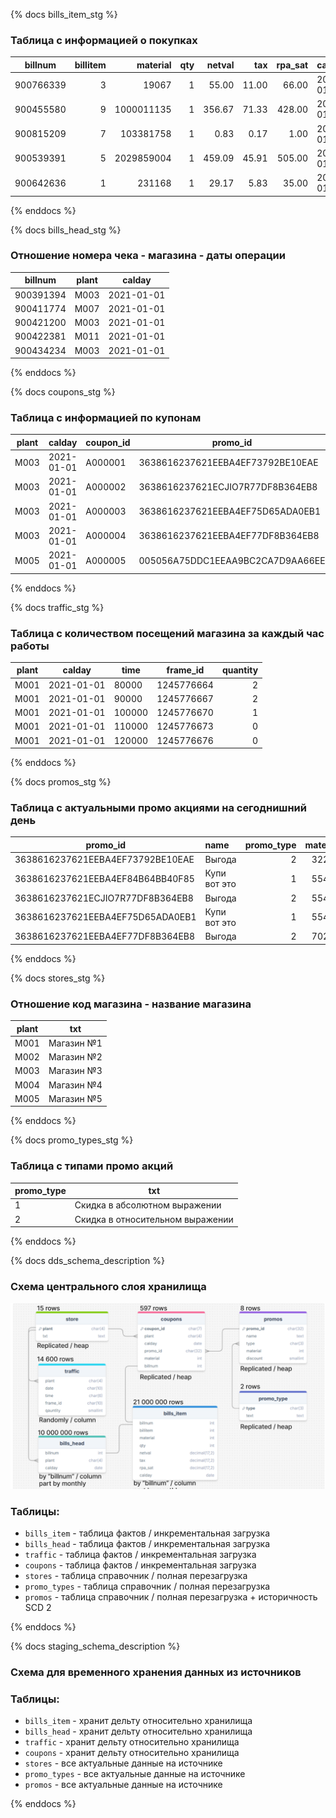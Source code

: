 {% docs bills_item_stg %}

### Таблица с информацией о покупках 
|billnum  |billitem|material  |qty|netval|tax  |rpa_sat|calday    |
|---------|-------:|---------:|--:|-----:|----:|------:|----------|
|900766339|       3|     19067|  1| 55.00|11.00|  66.00|2021-01-04|
|900455580|       9|1000011135|  1|356.67|71.33| 428.00|2021-01-04|
|900815209|       7| 103381758|  1|  0.83| 0.17|   1.00|2021-01-04|
|900539391|       5|2029859004|  1|459.09|45.91| 505.00|2021-01-04|
|900642636|       1|    231168|  1| 29.17| 5.83|  35.00|2021-01-04|

{% enddocs %}


{% docs bills_head_stg %}

### Отношение номера чека - магазина - даты операции
|billnum  |plant|calday    |
|---------|-----|----------|
|900391394|M003 |2021-01-01|
|900411774|M007 |2021-01-01|
|900421200|M003 |2021-01-01|
|900422381|M011 |2021-01-01|
|900434234|M003 |2021-01-01|

{% enddocs %}


{% docs coupons_stg %}

### Таблица с информацией по купонам
| plant| calday     | coupon_id  | promo_id                        | material  | billnum     |
|------|------------|---------|------------------------------------|----------:|-------------|
| M003 | 2021-01-01 | A000001 | 3638616237621EEBA4EF73792BE10EAE   | 32204     | 900443454   |
| M003 | 2021-01-01 | A000002 | 3638616237621ECJIO7R77DF8B364EB8   | 55414     | 900443454   |
| M003 | 2021-01-01 | A000003 | 3638616237621EEBA4EF75D65ADA0EB1   | 55417     | 900443454   |
| M003 | 2021-01-01 | A000004 | 3638616237621EEBA4EF77DF8B364EB8   | 70245     | 900443454   |
| M005 | 2021-01-01 | A000005 | 005056A75DDC1EEAA9BC2CA7D9AA66EE   | 7000009745| 900498502   |

{% enddocs %}


{% docs traffic_stg %}

### Таблица с количеством посещений магазина за каждый час работы
plant|calday     |time  |frame_id  |quantity|
-----|-----------|------|----------|-------:|
M001 |2021-01-01 | 80000|1245776664|       2|
M001 |2021-01-01 | 90000|1245776667|       2|
M001 |2021-01-01 |100000|1245776670|       1|
M001 |2021-01-01 |110000|1245776673|       0|
M001 |2021-01-01 |120000|1245776676|       0|

{% enddocs %}


{% docs promos_stg %}

### Таблица с актуальными промо акциями на сегоднишний день
promo_id                        |name        |promo_type|material|discount|
--------------------------------|:-----------|---------:|-------:|-------:|
3638616237621EEBA4EF73792BE10EAE|Выгода      |         2|   32204|       3|
3638616237621EEBA4EF84B64BB40F85|Купи вот это|         1|   55414|      50|
3638616237621ECJIO7R77DF8B364EB8|Выгода      |         2|   55414|      10|
3638616237621EEBA4EF75D65ADA0EB1|Купи вот это|         1|   55417|      60|
3638616237621EEBA4EF77DF8B364EB8|Выгода      |         2|   70245|      20|

{% enddocs %}


{% docs stores_stg %}

### Отношение код магазина - название магазина
plant|txt       |
-----|----------|
M001 |Магазин №1|
M002 |Магазин №2|
M003 |Магазин №3|
M004 |Магазин №4|
M005 |Магазин №5|

{% enddocs %}


{% docs promo_types_stg %}

### Таблица с типами промо акций
|promo_type|txt                             |
|----------|--------------------------------|
|         1|Скидка в абсолютном выражении   |
|         2|Скидка в относительном выражении|

{% enddocs %}


{% docs dds_schema_description %}
### Схема центрального слоя хранилища
![alt text](image.png)
### Таблицы:
- `bills_item` - таблица фактов / инкрементальная загрузка
- `bills_head` - таблица фактов / инкрементальная загрузка
- `traffic` - таблица фактов / инкрементальная загрузка
- `coupons` - таблица фактов / инкрементальная загрузка
- `stores` - таблица справочник / полная перезагрузка
- `promo_types` - таблица справочник / полная перезагрузка
- `promos` - таблица справочник / полная перезагрузка + историчность SCD 2

{% enddocs %}


{% docs staging_schema_description %}
### Схема для временного хранения данных из источников
### Таблицы:
- `bills_item` - хранит дельту относительно хранилища
- `bills_head` - хранит дельту относительно хранилища
- `traffic` - хранит дельту относительно хранилища
- `coupons` - хранит дельту относительно хранилища
- `stores` - все актуальные данные на источнике
- `promo_types` - все актуальные данные на источнике
- `promos` - все актуальные данные на источнике

{% enddocs %}